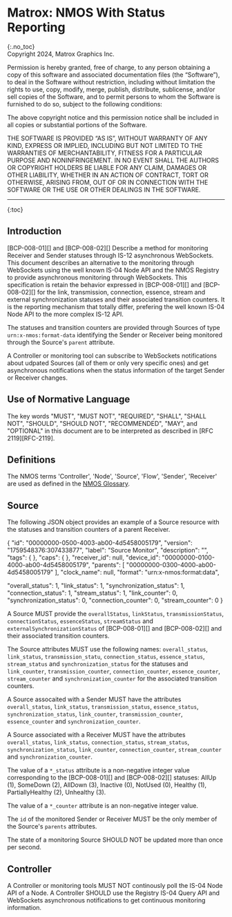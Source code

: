 # Matrox: NMOS With Status Reporting
{:.no_toc}  
Copyright 2024, Matrox Graphics Inc.

Permission is hereby granted, free of charge, to any person obtaining a copy of this software and associated documentation files (the “Software”), to deal in the Software without restriction, including without limitation the rights to use, copy, modify, merge, publish, distribute, sublicense, and/or sell copies of the Software, and to permit persons to whom the Software is furnished to do so, subject to the following conditions:

The above copyright notice and this permission notice shall be included in all copies or substantial portions of the Software.

THE SOFTWARE IS PROVIDED “AS IS”, WITHOUT WARRANTY OF ANY KIND, EXPRESS OR IMPLIED, INCLUDING BUT NOT LIMITED TO THE WARRANTIES OF MERCHANTABILITY, FITNESS FOR A PARTICULAR PURPOSE AND NONINFRINGEMENT. IN NO EVENT SHALL THE AUTHORS OR COPYRIGHT HOLDERS BE LIABLE FOR ANY CLAIM, DAMAGES OR OTHER LIABILITY, WHETHER IN AN ACTION OF CONTRACT, TORT OR OTHERWISE, ARISING FROM, OUT OF OR IN CONNECTION WITH THE SOFTWARE OR THE USE OR OTHER DEALINGS IN THE SOFTWARE.
  
---
  
{:toc}

## Introduction

[BCP-008-01][] and [BCP-008-02][] Describe a method for monitoring Receiver and Sender statuses through IS-12 asynchronous WebSockets. This document describes an alternative to the monitoring through WebSockets using the well known IS-04 Node API and the NMOS Registry to provide asynchronous monitoring through WebSockets. This specification is retain the behavior expressed in [BCP-008-01][] and [BCP-008-02][] for the link, transmission, connection, essence, stream and external synchronization statuses and their associated transition counters. It is the reporting mechanism that totally differ, prefering the well known IS-04 Node API to the more complex IS-12 API.

The statuses and transition counters are provided through Sources of type `urn:x-nmos:format-data` identifying the Sender or Receiver being monitored through the Source's `parent` attribute.

A Controller or monitoring tool can subscribe to WebSockets notifications about udpated Sources (all of them or only very specific ones) and get asynchronous notifications when the status information of the target Sender or Receiver changes.

## Use of Normative Language

The key words "MUST", "MUST NOT", "REQUIRED", "SHALL", "SHALL NOT", "SHOULD", "SHOULD NOT", "RECOMMENDED", "MAY", and "OPTIONAL" in this document are to be interpreted as described in [RFC 2119][RFC-2119].

## Definitions

The NMOS terms 'Controller', 'Node', 'Source', 'Flow', 'Sender', 'Receiver' are used as defined in the [NMOS Glossary](https://specs.amwa.tv/nmos/main/docs/Glossary.html).

## Source

The following JSON object provides an example of a Source resource with the statuses and transition counters of a parent Receiver. 

{
  "id": "00000000-0500-4003-ab00-4d5458005179",
  "version": "1759548376:307433877",
  "label": "Source Monitor",
  "description": "",
  "tags": { },
  "caps": { },
  "receiver_id": null,
  "device_id": "00000000-0100-4000-ab00-4d5458005179",
  "parents": [
    "00000000-0300-4000-ab00-4d5458005179"
  ],
  "clock_name": null,
  "format": "urn:x-nmos:format:data",

  "overall_status": 1,
  "link_status": 1,
  "synchronization_status": 1,
  "connection_status": 1,
  "stream_status": 1,
  "link_counter": 0,
  "synchronization_status": 0,
  "connection_counter": 0,
  "stream_counter": 0
}

A Source MUST provide the `overallStatus`, `linkStatus`, `transmissionStatus`, `connectionStatus`, `essenceStatus`, `streamStatus` and `externalSynchronizationStatus` of [BCP-008-01][] and [BCP-008-02][] and their associated transition counters.

The Source attributes MUST use the following names: `overall_status`, `link_status`, `transmission_statu`, `connection_status`, `essence_status`, `stream_status` and `synchronization_status` for the statuses and `link_counter`, `transmission_counter`, `connection_counter`, `essence_counter`, `stream_counter` and `synchronization_counter` for the associated transition counters.

A Source assocaited with a Sender MUST have the attributes `overall_status`, `link_status`, `transmission_status`, `essence_status`,  `synchronization_status`,  `link_counter`, `transmission_counter`, `essence_counter` and `synchronization_counter`.

A Source associated with a Receiver MUST have the attributes `overall_status`, `link_status`, `connection_status`, `stream_status`,  `synchronization_status`,  `link_counter`, `connection_counter`, `stream_counter` and `synchronization_counter`.

The value of a `*_status` attribute is a non-negative integer value corresponding to the [BCP-008-01][] and [BCP-008-02][] statuses: AllUp (1), SomeDown (2), AllDown (3), Inactive (0), NotUsed (0), Healthy (1), PartiallyHealthy (2), Unhealthy (3).

The value of a `*_counter` attribute is an non-negative integer value.

The `id` of the monitored Sender or Receiver MUST be the only member of the Source's `parents` attributes.

The state of a monitoring Source SHOULD NOT be updated more than once per second.

## Controller

A Controller or monitoring tools MUST NOT continously poll the IS-04 Node API of a Node. A Controller SHOULD use the Registry IS-04 Query API and WebSockets asynchronous notifications to get continuous monitoring information.

